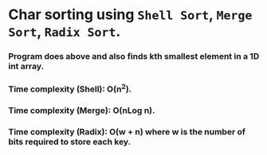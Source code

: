 # Char sorting using `Shell Sort`, `Merge Sort`, `Radix Sort`.

### Program does above and also **finds kth smallest element** in a **1D int array**.

### Time complexity (Shell): O(n<sup>2</sup>).

### Time complexity (Merge): O(nLog n).

### Time complexity (Radix): O(w + n) where w is the number of bits required to store each key.
